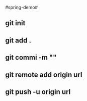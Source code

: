 #spring-demo#

## git init 
## git add .
## git commi -m ""
## git remote add origin url
## git push -u origin url
